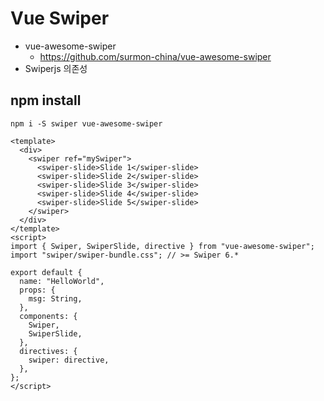 # Vue Swiper
* vue-awesome-swiper
  * https://github.com/surmon-china/vue-awesome-swiper
* Swiperjs 의존성

## npm install
```
npm i -S swiper vue-awesome-swiper
```

```
<template>
  <div>
    <swiper ref="mySwiper">
      <swiper-slide>Slide 1</swiper-slide>
      <swiper-slide>Slide 2</swiper-slide>
      <swiper-slide>Slide 3</swiper-slide>
      <swiper-slide>Slide 4</swiper-slide>
      <swiper-slide>Slide 5</swiper-slide>
    </swiper>
  </div>
</template>
<script>
import { Swiper, SwiperSlide, directive } from "vue-awesome-swiper";
import "swiper/swiper-bundle.css"; // >= Swiper 6.*

export default {
  name: "HelloWorld",
  props: {
    msg: String,
  },
  components: {
    Swiper,
    SwiperSlide,
  },
  directives: {
    swiper: directive,
  },
};
</script>
```
